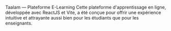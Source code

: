 Taalam — Plateforme E-Learning
Cette plateforme d'apprentissage en ligne, développée avec ReactJS et Vite, a été conçue pour offrir une expérience intuitive et attrayante aussi bien pour les étudiants que pour les enseignants.
